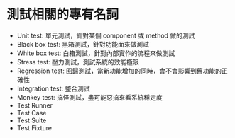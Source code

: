 # 測試相關的專有名詞

* Unit test: 單元測試，針對某個 component 或 method 做的測試
* Black box test: 黑箱測試，針對功能面來做測試
* White box test: 白箱測試，針對內部實作的流程來做測試
* Stress test: 壓力測試，測試系統的效能極限
* Regression test: 回歸測試，當新功能增加的同時，會不會影響到舊功能的正確性
* Integration test: 整合測試
* Monkey test: 搞怪測試，盡可能惡搞來看系統穩定度
* Test Runner
* Test Case
* Test Suite
* Test Fixture
